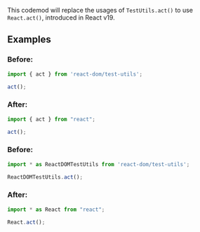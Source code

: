 

This codemod will replace the usages of `TestUtils.act()` to use `React.act()`, introduced in React v19.

## Examples
### Before:

```ts
import { act } from 'react-dom/test-utils';

act();
```

### After:

```ts
import { act } from "react";

act();
```

### Before:

```ts
import * as ReactDOMTestUtils from 'react-dom/test-utils';

ReactDOMTestUtils.act();
```

### After:

```ts
import * as React from "react";

React.act();
```

